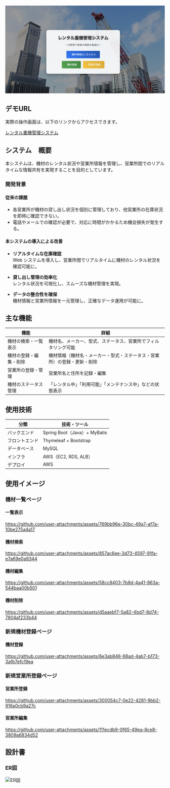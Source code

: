 ![トップページ](images/toppage.png)

## デモURL
実際の操作画面は、以下のリンクからアクセスできます。  

[レンタル重機管理システム](http://RentalMachineManagerALB-381945711.ap-northeast-1.elb.amazonaws.com)  

## システム　概要
本システムは、機材のレンタル状況や営業所情報を管理し、営業所間でのリアルタイムな情報共有を実現することを目的としています。

### 開発背景

#### 従来の課題
- 各営業所が機材の貸し出し状況を個別に管理しており、他営業所の在庫状況を即時に確認できない。　
- 電話やメールでの確認が必要で、対応に時間がかかるため機会損失が発生する。

#### 本システムの導入による改善
- **リアルタイムな在庫確認**  
  Web システムを導入し、営業所間でリアルタイムに機材のレンタル状況を確認可能に。  

- **貸し出し管理の効率化**  
  レンタル状況を可視化し、スムーズな機材管理を実現。  

- **データの整合性を確保**  
  機材情報と営業所情報を一元管理し、正確なデータ運用が可能に。    

## 主な機能

| 機能 | 詳細 |
|------|------------------------------------------------|
| 機材の検索・一覧表示 | 機材名、メーカー、型式、ステータス、営業所でフィルタリング可能 |
| 機材の登録・編集・削除 | 機材情報（機材名・メーカー・型式・ステータス・営業所）の登録・更新・削除 |
| 営業所の登録・管理 | 営業所名と住所を記録・編集 |
| 機材のステータス管理 | 「レンタル中」「利用可能」「メンテナンス中」などの状態表示 |

## 使用技術
| 分類 | 技術・ツール |
|------|-------------|
| バックエンド | Spring Boot（Java）+ MyBatis |
| フロントエンド | Thymeleaf + Bootstrap |
| データベース | MySQL |
| インフラ | AWS（EC2, RDS, ALB） |
| デプロイ | AWS |

## 使用イメージ
### 機材一覧ページ
#### 一覧表示
https://github.com/user-attachments/assets/769bb96e-30bc-49a7-af7a-10be275a4a17
#### 機材検索
https://github.com/user-attachments/assets/857ac6ee-3d73-4597-91fa-e7a69e0a9344
#### 機材編集
https://github.com/user-attachments/assets/58cc8403-7b8d-4a41-863a-544baa00b501
#### 機材削除
https://github.com/user-attachments/assets/d5aaebf7-5a82-4bd7-8d74-7804af233b44

### 新規機材登録ページ
#### 機材登録
https://github.com/user-attachments/assets/6e3ab846-68ad-4ab7-b173-3afb7efc19ea

### 新規営業所登録ページ
#### 営業所登録
https://github.com/user-attachments/assets/300054c7-0e22-4281-9bb2-916a0cb9a27c
#### 営業所編集
https://github.com/user-attachments/assets/111ecdb9-0f65-49ea-8ce8-3809a6834d52

## 設計書
### ER図
<img width="769" alt="ER図" src="https://github.com/user-attachments/assets/734342f3-0c56-4a8a-a352-059f0e6065e6" />



















